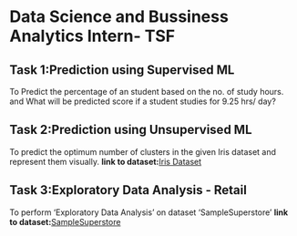 # Data Science and Bussiness Analytics Intern- TSF
## Task 1:Prediction using Supervised ML
  To Predict the percentage of an student based on the no. of study hours.
  and What will be predicted score if a student studies for 9.25 hrs/ day?
  
## Task 2:Prediction using Unsupervised ML
   To predict the optimum number of clusters in the given Iris dataset and represent them visually.
     **link to dataset:**[Iris Dataset](https://drive.google.com/file/d/11Iq7YvbWZbt8VXjfm06brx66b10YiwK-/view)
     
## Task 3:Exploratory Data Analysis - Retail
   To perform ‘Exploratory Data Analysis’ on dataset ‘SampleSuperstore’
     **link to dataset:**[SampleSuperstore](https://drive.google.com/file/d/1lV7is1B566UQPYzzY8R2ZmOritTW299S/view)
     
     
  
  
  
   
   
